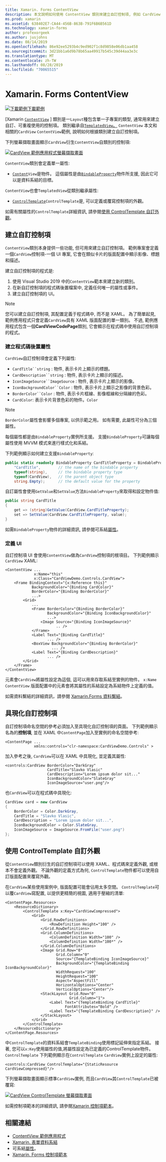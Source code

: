 ```yaml
---
title: Xamarin. Forms ContentView
description: 本文說明如何使用 ContentView 類別來建立自訂控制項, 例如 CardView 範例。
ms.prod: xamarin
ms.assetid: 638402E7-CA44-456B-863B-791F6B6B561D
ms.technology: xamarin-forms
author: profexorgeek
ms.author: jusjohns
ms.date: 08/14/2019
ms.openlocfilehash: 86e92ee5293b4c9ed902f1c8d9858e06db1aa458
ms.sourcegitcommit: 3d21bb1a6d9b78b65aa49917b545c39d44aa3e3c
ms.translationtype: MT
ms.contentlocale: zh-TW
ms.lasthandoff: 08/28/2019
ms.locfileid: "70065515"
---
```

# <a name="xamarinforms-contentview"></a>Xamarin. Forms ContentView

[![下載範例](~/media/shared/download.png)下載範例](https://docs.microsoft.com/samples/xamarin/xamarin-forms-samples/userinterface-contentviewdemos/)

[Xamarin [`ContentView`](xref:Xamarin.Forms.ContentView) ] 類別是一`Layout`種包含單一子專案的類型, 通常用來建立自訂、可重複使用的控制項。 類別繼承自[`TemplatedView`。](xref:Xamarin.Forms.TemplatedView) `ContentView` 本文和相關的`CardView` `ContentView`範例, 說明如何根據類別建立自訂控制項。

下列螢幕擷取畫面顯示`CardView`衍生`ContentView`自類別的控制項:

[![CardView 範例應用程式螢幕擷取畫面](contentview-images/cardview-list-cropped.png)](contentview-images/cardview-list.png#lightbox)

`ContentView`類別會定義單一屬性:

* [`Content`](xref:Xamarin.Forms.ContentView.Content)`View`是物件。 這個屬性是由[`BindableProperty`](xref:Xamarin.Forms.BindableProperty)物件所支援, 因此它可以是資料系結的目標。

`ContentView`也會`TemplatedView`從類別繼承屬性:

* [`ControlTemplate`](xref:Xamarin.Forms.TemplatedView.ControlTemplate)`ControlTemplate`是, 可以定義或覆寫控制項的外觀。

如需有關屬性的`ControlTemplate`詳細資訊, 請參閱[使用 ControlTemplate 自訂外觀](#customize-appearance-with-a-controltemplate)。

## <a name="create-a-custom-control"></a>建立自訂控制項

`ContentView`類別本身提供一些功能, 但可用來建立自訂控制項。 範例專案會定義一個`CardView`控制項-一個 UI 專案, 它會在類似卡片的版面配置中顯示影像、標題和描述。

建立自訂控制項的程式是:

1. 使用 Visual Studio 2019 中的`ContentView`範本來建立新的類別。
1. 在新自訂控制項的程式碼後置檔案中, 定義任何唯一的屬性或事件。
1. 建立自訂控制項的 UI。

> [!NOTE]
> 您可以建立自訂控制項, 其配置定義于程式碼中, 而不是 XAML。 為了簡單起見, 範例應用程式只會定義`CardView`具有 XAML 版面配置的單一類別。 不過, 範例應用程式包含一個**CardViewCodePage**類別, 它會顯示在程式碼中使用自訂控制項的程式。

### <a name="create-code-behind-properties"></a>建立程式碼後置屬性

`CardView`自訂控制項會定義下列屬性:

* `CardTitle``string` : 物件, 表示卡片上顯示的標題。
* `CardDescription``string` : 物件, 表示卡片上顯示的描述。
* `IconImageSource``ImageSource` : 物件, 表示卡片上顯示的影像。
* `IconBackgroundColor``Color` : 物件, 表示卡片上顯示之影像的背景色彩。
* `BorderColor``Color` : 物件, 表示卡片框線、影像框線和分隔線的色彩。
* `CardColor`: 表示卡片背景色彩的物件。`Color`

> [!NOTE]
> `BorderColor`屬性會影響多個專案, 以供示範之用。 如有需要, 此屬性可分為三個屬性。

每個屬性都是由`BindableProperty`實例所支援。 支援`BindableProperty`可讓每個屬性使用 MVVM 模式來進行樣式化和系結。

下列範例顯示如何建立支援`BindableProperty`:

```csharp
public static readonly BindableProperty CardTitleProperty = BindableProperty.Create(
    "CardTitle",        // the name of the bindable property
    typeof(string),     // the bindable property type
    typeof(CardView),   // the parent object type
    string.Empty);      // the default value for the property
```

自訂屬性會使用`GetValue`和`SetValue`方法`BindableProperty`來取得和設定物件值:

```csharp
public string CardTitle
{
    get => (string)GetValue(CardView.CardTitleProperty);
    set => SetValue(CardView.CardTitleProperty, value);
}
```

如需`BindableProperty`物件的詳細資訊, 請參閱可系結[屬性](~/xamarin-forms/xaml/bindable-properties.md)。

### <a name="define-ui"></a>定義 UI

自訂控制項 UI 會使用`ContentView`做為`CardView`控制項的根項目。 下列範例顯示`CardView` XAML:

```XAML
<ContentView ...
             x:Name="this"
             x:Class="CardViewDemo.Controls.CardView">
    <Frame BindingContext="{x:Reference this}"
            BackgroundColor="{Binding CardColor}"
            BorderColor="{Binding BorderColor}"
            ...>
        <Grid>
            ...
            <Frame BorderColor="{Binding BorderColor}"
                   BackgroundColor="{Binding IconBackgroundColor}"
                   ...>
                <Image Source="{Binding IconImageSource}"
                       .. />
            </Frame>
            <Label Text="{Binding CardTitle}"
                   ... />
            <BoxView BackgroundColor="{Binding BorderColor}"
                     ... />
            <Label Text="{Binding CardDescription}"
                   ... />
        </Grid>
    </Frame>
</ContentView>
```

元素會`CardView`將屬性設定為這個, 這可以用來存取系結至實例的物件。 `x:Name` `ContentView` 版面配置中的元素會將其屬性的系結設定為系結物件上定義的值。

如需資料繫結的詳細資訊，請參閱 [Xamarin.Forms 資料繫結](~/xamarin-forms/app-fundamentals/data-binding/index.md)。

## <a name="instantiate-a-custom-control"></a>具現化自訂控制項

自訂控制項命名空間的參考必須加入至具現化自訂控制項的頁面。 下列範例顯示名為的**控制項**, 並在 XAML 中`ContentPage`加入至實例的命名空間參考:

```xaml
<ContentPage ...
             xmlns:controls="clr-namespace:CardViewDemo.Controls" >
```

加入參考之後, `CardView`可以在 XAML 中具現化, 並定義其屬性:

```xaml
<controls:CardView BorderColor="DarkGray"
                   CardTitle="Slavko Vlasic"
                   CardDescription="Lorem ipsum dolor sit..."
                   IconBackgroundColor="SlateGray"
                   IconImageSource="user.png"/>
```

也`CardView`可以在程式碼中具現化:

```csharp
CardView card = new CardView
{
    BorderColor = Color.DarkGray,
    CardTitle = "Slavko Vlasic",
    CardDescription = "Lorem ipsum dolor sit...",
    IconBackgroundColor = Color.SlateGray,
    IconImageSource = ImageSource.FromFile("user.png")
};
```

## <a name="customize-appearance-with-a-controltemplate"></a>使用 ControlTemplate 自訂外觀

從`ContentView`類別衍生的自訂控制項可以使用 XAML、程式碼來定義外觀, 或根本不會定義外觀。 不論外觀的定義方式為何, `ControlTemplate`物件都可以使用自訂版面配置來覆寫外觀。

在`CardView`某些使用案例中, 版面配置可能會佔用太多空間。 `ControlTemplate`可以覆`CardView`寫配置, 以提供更精簡的視圖, 適用于壓縮的清單:

```xaml
<ContentPage.Resources>
    <ResourceDictionary>
        <ControlTemplate x:Key="CardViewCompressed">
            <Grid>
                <Grid.RowDefinitions>
                    <RowDefinition Height="100" />
                </Grid.RowDefinitions>
                <Grid.ColumnDefinitions>
                    <ColumnDefinition Width="100" />
                    <ColumnDefinition Width="100*" />
                </Grid.ColumnDefinitions>
                <Image Grid.Row="0"
                       Grid.Column="0"
                       Source="{TemplateBinding IconImageSource}"
                       BackgroundColor="{TemplateBinding IconBackgroundColor}"
                       WidthRequest="100"
                       HeightRequest="100"
                       Aspect="AspectFill"
                       HorizontalOptions="Center"
                       VerticalOptions="Center"/>
                <StackLayout Grid.Row="0"
                             Grid.Column="1">
                    <Label Text="{TemplateBinding CardTitle}"
                           FontAttributes="Bold" />
                    <Label Text="{TemplateBinding CardDescription}" />
                </StackLayout>
            </Grid>
        </ControlTemplate>
    </ResourceDictionary>
</ContentPage.Resources>
```

中`ControlTemplate`的資料系結會`TemplateBinding`使用標記延伸來指定系結。 接著, 您可以`x:Key`使用屬性的值,將屬性設定為已定義的ControlTemplate物件。`ControlTemplate` 下列範例顯示在`ControlTemplate` `CardView`實例上設定的屬性:

```xaml
<controls:CardView ControlTemplate="{StaticResource CardViewCompressed}"/>
```

下列螢幕擷取畫面顯示標準`CardView`實例, 而且`CardView`其`ControlTemplate`已被覆寫:

[![CardView ControlTemplate 螢幕擷取畫面](contentview-images/cardview-controltemplates-cropped.png)](contentview-images/cardview-controltemplates.png#lightbox)

如需控制項範本的詳細資訊, 請參閱[Xamarin 控制項範本](~/xamarin-forms/app-fundamentals/templates/control-templates/index.md)。

## <a name="related-links"></a>相關連結

* [ContentView 範例應用程式](https://docs.microsoft.com/samples/xamarin/xamarin-forms-samples/userinterface-contentviewdemos/)
* [Xamarin. 表單資料系結](~/xamarin-forms/app-fundamentals/data-binding/index.md)
* 可系結[屬性](~/xamarin-forms/xaml/bindable-properties.md)。
* [Xamarin. Forms 控制項範本](~/xamarin-forms/app-fundamentals/templates/control-templates/index.md)

